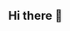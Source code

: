 ## Hi there 👋

<!--
**giaviolini/giaviolini** is a ✨ _special_ ✨ repository because its `README.md` (this file) appears on your GitHub profile.

Here are some ideas to get you started:

- 🔭 I’m currently working on maintaining my college course work. 
- 🌱 I’m currently learning Dr. Racket and what it means to be a designer.
- 👯 I’m looking to collaborate on ...
- 🤔 I’m looking for help with ...
- 💬 Ask me about my latest design project!
- 📫 How to reach me: email! (violini.g@northeastern.edu)
- 😄 Pronouns: She/Her
- ⚡ Fun fact: My all time favorite work buddy is my cat.
-->
